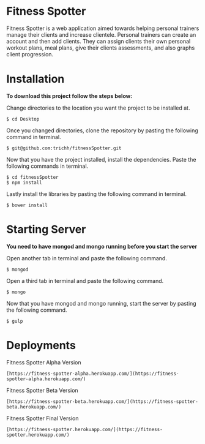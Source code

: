 # Fitness Spotter
Fitness Spotter is a web application aimed towards helping personal trainers manage their clients and increase clientele. Personal trainers can create an account and then add clients. They can assign clients their own personal workout plans, meal plans, give their clients assessments, and also graphs client progression.

# Installation
**To download this project follow the steps below:**

Change directories to the location you want the project to be installed at.
```
$ cd Desktop
```
Once you changed directories, clone the repository by pasting the following command in terminal.
```
$ git@github.com:trichh/fitnessSpotter.git
```
Now that you have the project installed, install the dependencies. Paste the following commands in terminal.
```
$ cd fitnessSpotter
$ npm install
```
Lastly install the libraries by pasting the following command in terminal.
```
$ bower install
```

# Starting Server
**You need to have mongod and mongo running before you start the server**

Open another tab in terminal and paste the following command.
```
$ mongod
```
Open a third tab in terminal and paste the following command.
```
$ mongo
```
Now that you have mongod and mongo running, start the server by pasting the following command.
```
$ gulp
```

# Deployments
Fitness Spotter Alpha Version
```
[https://fitness-spotter-alpha.herokuapp.com/](https://fitness-spotter-alpha.herokuapp.com/)
```
Fitness Spotter Beta Version
```
[https://fitness-spotter-beta.herokuapp.com/](https://fitness-spotter-beta.herokuapp.com/)
```
Fitness Spotter Final Version
```
[https://fitness-spotter.herokuapp.com/](https://fitness-spotter.herokuapp.com/)
```
